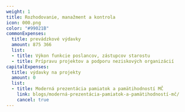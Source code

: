 ```yaml
---
weight: 1
title: Rozhodovanie, manažment a kontrola
icon: 000.png
color: "#99021B"
commonExpenses:
  title: prevádzkové výdavky
  amount: 875 366
  list:
  - title: Výkon funkcie poslancov, zástupcov starostu
  - title: Prípravu projektov a podporu neziskových organizácií
capitalExpenses:
  title: výdavky na projekty
  amount: 0
  list:
  - title: Moderná prezentácia pamiatok a pamätihodností MČ
    link: blogs/moderná-prezentácia-pamiatok-a-pamätihodností-mč/
    cancel: true
---
```


